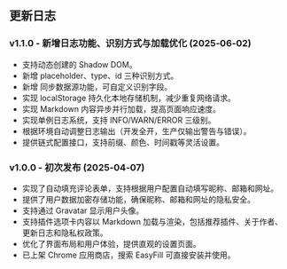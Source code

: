 ## 更新日志

### v1.1.0 - 新增日志功能、识别方式与加载优化 (2025‑06‑02)
- 支持动态创建的 Shadow DOM。
- 新增 placeholder、type、id 三种识别方式。
- 新增 同步数据源功能，可自定义识别字段。
- 实现 localStorage 持久化本地存储机制，减少重复网络请求。
- 实现 Markdown 内容异步并行加载，提高页面响应速度。
- 实现单例日志系统，支持 INFO/WARN/ERROR 三级别。
- 根据环境自动调整日志输出（开发全开，生产仅输出警告与错误）。
- 提供链式配置接口，支持前缀、颜色、时间戳等灵活设置。

### v1.0.0 - 初次发布 (2025‑04‑07)
- 实现了自动填充评论表单，支持根据用户配置自动填写昵称、邮箱和网址。
- 提供了用户数据加密存储功能，确保昵称、邮箱和网址的隐私安全。
- 支持通过 Gravatar 显示用户头像。
- 支持插件选项卡内容以 Markdown 加载与渲染，包括推荐插件、关于作者、更新日志和隐私权政策。
- 优化了界面布局和用户体验，提供直观的设置页面。
- 已上架 Chrome 应用商店，搜索 EasyFill 可直接安装并使用。